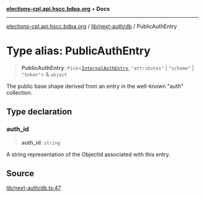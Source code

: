 [**elections-cpl.api.hscc.bdpa.org**](../../../../README.md) • **Docs**

***

[elections-cpl.api.hscc.bdpa.org](../../../../README.md) / [lib/next-auth/db](../README.md) / PublicAuthEntry

# Type alias: PublicAuthEntry

> **PublicAuthEntry**: `Pick`\<[`InternalAuthEntry`](InternalAuthEntry.md), `"attributes"` \| `"scheme"` \| `"token"`\> & `object`

The public base shape derived from an entry in the well-known "auth"
collection.

## Type declaration

### auth\_id

> **auth\_id**: `string`

A string representation of the ObjectId associated with this entry.

## Source

[lib/next-auth/db.ts:47](https://github.com/nhscc/elections_cpl.api.hscc.bdpa.org/blob/46ed5b306a3fd199be2bd28706c3da03542c6da3/lib/next-auth/db.ts#L47)
